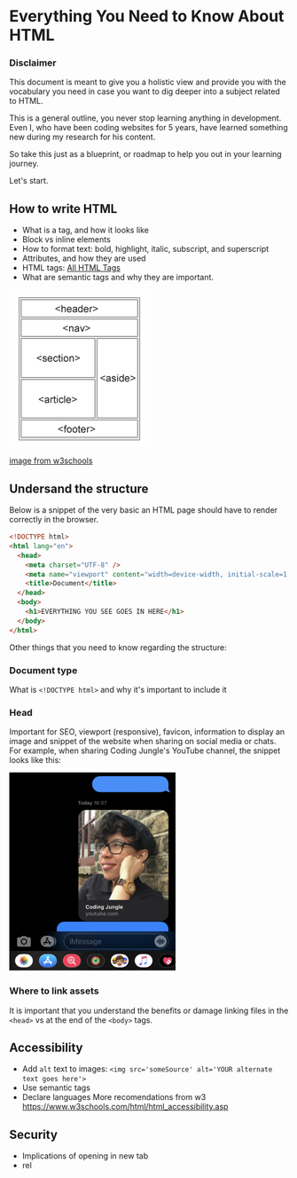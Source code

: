 # Everything You Need to Know About HTML

### Disclaimer

This document is meant to give you a holistic view and provide you with the vocabulary you need in case you want to dig deeper into a subject related to HTML.

This is a general outline, you never stop learning anything in development. Even I, who have been coding websites for 5 years, have learned something new during my research for his content.

So take this just as a blueprint, or roadmap to help you out in your learning journey.

Let's start.

## How to write HTML

- What is a tag, and how it looks like
- Block vs inline elements
- How to format text: bold, highlight, italic, subscript, and superscript
- Attributes, and how they are used
- HTML tags: [All HTML Tags](https://www.w3schools.com/tags/default.asp)
- What are semantic tags and why they are important.

![Semantic Tags][semantic_tags]

[semantic_tags]: ./assets/semantic_tags.jpg

[image from w3schools](https://www.w3schools.com/html/html5_semantic_elements.asp)

## Undersand the structure

Below is a snippet of the very basic an HTML page should have to render correctly in the browser.

```html
<!DOCTYPE html>
<html lang="en">
  <head>
    <meta charset="UTF-8" />
    <meta name="viewport" content="width=device-width, initial-scale=1.0" />
    <title>Document</title>
  </head>
  <body>
    <h1>EVERYTHING YOU SEE GOES IN HERE</h1>
  </body>
</html>
```

Other things that you need to know regarding the structure:

### Document type

What is `<!DOCTYPE html>` and why it's important to include it

### Head

Important for SEO, viewport (responsive), favicon, information to display an image and snippet of the website when sharing on social media or chats. For example, when sharing Coding Jungle's YouTube channel, the snippet looks like this:

![Sharing URLs][share_url]

[share_url]: ./assets/sharing_example.jpg

### Where to link assets

It is important that you understand the benefits or damage linking files in the `<head>` vs at the end of the `<body>` tags.

## Accessibility

- Add `alt` text to images: `<img src='someSource' alt='YOUR alternate text goes here'>`
- Use semantic tags
- Declare languages
  More recomendations from w3
  https://www.w3schools.com/html/html_accessibility.asp

## Security

- Implications of opening in new tab
- rel
